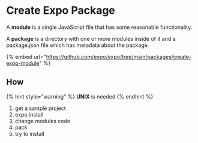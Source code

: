 # Create Expo Package

A **module** is a single JavaScript file that has some reasonable functionality.

A **package** is a directory with one or more modules inside of it and a package.json file which has metadata about the package.

{% embed url="https://github.com/expo/expo/tree/main/packages/create-expo-module" %}

## How

{% hint style="warning" %}
**UNIX** is needed
{% endhint %}

1. get a sample project
2. expo install
3. change modules code
4. pack
5. try to install&#x20;
